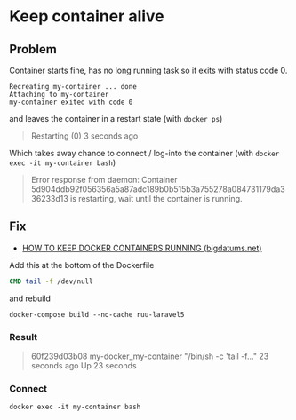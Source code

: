 # Keep container alive

## Problem

Container starts fine, has no long running task so it exits with status code 0.

```shell
Recreating my-container ... done
Attaching to my-container
my-container exited with code 0
```

and leaves the container in a restart state (with `docker ps`)

> Restarting (0) 3 seconds ago

Which takes away chance to connect / log-into the container (with `docker exec -it my-container bash`)

> Error response from daemon: Container 5d904ddb92f056356a5a87adc189b0b515b3a755278a084731179da336233d13 is restarting, wait until the container is running.

## Fix

* [HOW TO KEEP DOCKER CONTAINERS RUNNING (bigdatums.net)](http://bigdatums.net/2017/11/07/how-to-keep-docker-containers-running/)

Add this at the bottom of the Dockerfile

```dockerfile
CMD tail -f /dev/null
```

and rebuild

```shell
docker-compose build --no-cache ruu-laravel5
```

### Result

> 60f239d03b08        my-docker_my-container   "/bin/sh -c 'tail -f…"   23 seconds ago      Up 23 seconds                               

### Connect

```shell
docker exec -it my-container bash
```
